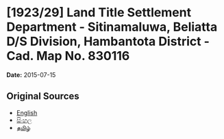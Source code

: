 # [1923/29] Land Title Settlement Department - Sitinamaluwa, Beliatta D/S Division, Hambantota District - Cad. Map No. 830116

**Date:** 2015-07-15

## Original Sources

- [English](https://documents.gov.lk/view/extra-gazettes/2015/7/1923-29_E.pdf)
- [සිංහල](https://documents.gov.lk/view/extra-gazettes/2015/7/1923-29_S.pdf)
- [தமிழ்](https://documents.gov.lk/view/extra-gazettes/2015/7/1923-29_T.pdf)
